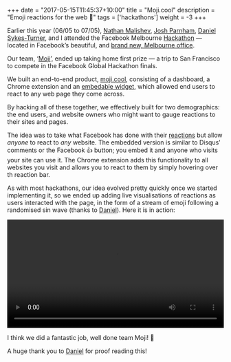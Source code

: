 +++
date = "2017-05-15T11:45:37+10:00"
title = "Moji.cool"
description = "Emoji reactions for the web 🎉"
tags = ['hackathons']
weight = -3
+++

Earlier this year (06/05 to 07/05), [Nathan Malishev](https://twitter.com/NathanMalishev), [Josh Parnham](https://twitter.com/joshparnham), [Daniel Sykes-Turner](https://twitter.com/dsykesturner), and I attended the Facebook Melbourne [Hackathon](https://facebook.com/hackathon) — located in Facebook’s beautiful, and [brand new, Melbourne office](https://twitter.com/search?f=images&vertical=default&q=%23fbmelhack17). 

Our team, ‘[Moji](https://moji.cool)’, ended up taking home first prize — a trip to San Francisco to compete in the Facebook Global Hackathon finals. 

We built an end-to-end product, [moji.cool](https://moji.cool/), consisting of a dashboard, a Chrome extension and an [embedable widget](https://demo.moji.cool/), which allowed end users to react to any web page they come across. 

By hacking all of these together, we effectively built for two demographics: the end users, and website owners who might want to gauge reactions to their sites and pages.

The idea was to take what Facebook has done with their [reactions](https://newsroom.fb.com/news/2016/02/reactions-now-available-globally/) but allow _anyone_ to react to _any_ website. The embedded version is similar to Disqus’ comments or the Facebook 👍 button; you embed it and anyone who visits your site can use it. The Chrome extension adds this functionality to all websites you visit and allows you to react to them by simply hovering over th reaction bar.

As with most hackathons, our idea evolved pretty quickly once we started implementing it, so we ended up adding live visualisations of reactions as users interacted with the page, in the form of a stream of emoji following a randomised sin wave (thanks to [Daniel](https://twitter.com/dsykesturner)). Here it is in action:

<video controls width='100%' autoplay>
	<source src='http://hu.md/0DhAQ.mp4' type='video/mp4'>
	Your browser doesn't support the HTML5 video tag :(
</video>

I think we did a fantastic job, well done team Moji! 🎉

A huge thank you to [Daniel](https://twitter.com/dsykesturner) for proof reading this!
